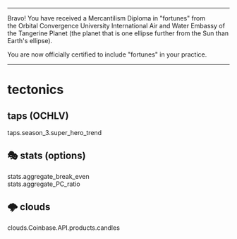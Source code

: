 




******

Bravo!  You have received a Mercantilism Diploma in "fortunes" from   
the Orbital Convergence University International Air and Water 
Embassy of the Tangerine Planet (the planet that is one ellipse further from
the Sun than Earth's ellipse).

You are now officially certified to include "fortunes" in your practice.

******

# tectonics

## taps (OCHLV)
taps.season_3.super_hero_trend   
	
## 🎭 stats (options)
stats.aggregate_break_even   
stats.aggregate_PC_ratio    


## 🌩️ clouds
clouds.Coinbase.API.products.candles
